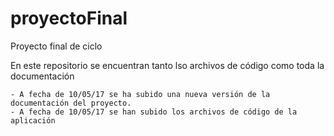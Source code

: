 # proyectoFinal
Proyecto final de ciclo

En este repositorio se encuentran tanto lso archivos de código como toda la documentación

	- A fecha de 10/05/17 se ha subido una nueva versión de la documentación del proyecto.
	- A fecha de 10/05/17 se han subido los archivos de código de la aplicación

